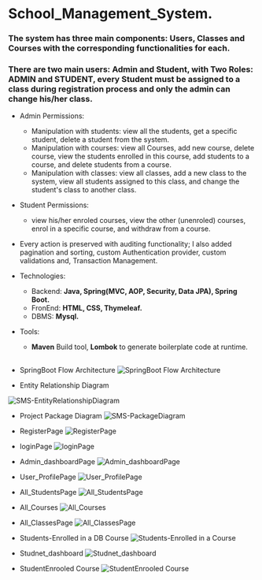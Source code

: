 # School_Management_System.

### The system has three main components: Users, Classes and Courses with the corresponding functionalities for each.
### There are two main users: Admin and Student, with Two Roles: ADMIN and STUDENT, every Student must be assigned to a class during registration process and only the admin can change his/her class.
- Admin Permissions:
  - Manipulation with students: view all the students, get a specific student, delete a student from the system.
  - Manipulation with courses: view all Courses, add new course, delete course, view the students enrolled in this course, add students to a course, and delete students from a course.
  - Manipulation with classes: view all classes, add a new class to the system, view all students assigned to this class, and change the student's class to another class.
- Student Permissions:
  - view his/her enroled courses, view the other (unenroled) courses, enrol in a specific course, and withdraw from a course.

- Every action is preserved with auditing functionality; I also added pagination and sorting, custom Authentication provider, custom validations and, Transaction Management.

- Technologies:
  - Backend: **Java, Spring(MVC, AOP, Security, Data JPA), Spring Boot.**
  - FronEnd: **HTML, CSS, Thymeleaf.**
  - DBMS: **Mysql.**
- Tools:
  - **Maven** Build tool, **Lombok** to generate boilerplate code at runtime.

##

- SpringBoot Flow Architecture
![SpringBoot Flow Architecture](https://github.com/ahmed-hadaka/School_Management_System/assets/92885872/098eaf16-f3d6-439f-9472-e800d6709e98)



- Entity Relationship Diagram

![SMS-EntityRelationshipDiagram](https://github.com/ahmed-hadaka/School_Management_System/assets/92885872/0540083b-a592-401d-a7d2-2932196012f5)


- Project Package Diagram
![SMS-PackageDiagram](https://github.com/ahmed-hadaka/School_Management_System/assets/92885872/aa57ee5a-3372-469b-aaa5-943266c469a2)


- RegisterPage
![RegisterPage](https://github.com/ahmed-hadaka/School_Management_System/assets/92885872/e1ed18c8-9a4b-4d86-8de0-83cb7ecb6e48)



- loginPage
![loginPage](https://github.com/ahmed-hadaka/School_Management_System/assets/92885872/fd3d7582-0490-41b6-9b6c-521a04ffc3d9)



- Admin_dashboardPage
![Admin_dashboardPage](https://github.com/ahmed-hadaka/School_Management_System/assets/92885872/a9be91f8-5db8-4a7c-b0e9-6e9fc3bc72cd)



- User_ProfilePage
![User_ProfilePage](https://github.com/ahmed-hadaka/School_Management_System/assets/92885872/0a65319d-d533-47a5-af5a-cbdf1ad833a7)



- All_StudentsPage
![All_StudentsPage](https://github.com/ahmed-hadaka/School_Management_System/assets/92885872/6d027250-f89b-47b8-b411-be0e0e6cff6e)



- All_Courses
![All_Courses](https://github.com/ahmed-hadaka/School_Management_System/assets/92885872/ee544c5f-72fa-48d2-bc24-4a826b1f92c8)



- All_ClassesPage
![All_ClassesPage](https://github.com/ahmed-hadaka/School_Management_System/assets/92885872/5db77d3d-0d27-43c2-8076-464120636b33)



- Students-Enrolled in a DB Course
![Students-Enrolled in a Course](https://github.com/ahmed-hadaka/School_Management_System/assets/92885872/b60da3c6-88b8-47d2-8e79-856f5ac85950)



- Studnet_dashboard
![Studnet_dashboard](https://github.com/ahmed-hadaka/School_Management_System/assets/92885872/95dc0226-4d50-45e5-bbb7-c2e91c8301cd)



- StudentEnrooled Course
![StudentEnrooled Course](https://github.com/ahmed-hadaka/School_Management_System/assets/92885872/5a6a473f-a32e-4f96-8c4b-3ae590584d25)

